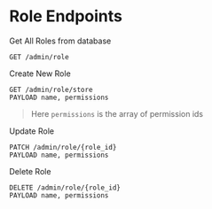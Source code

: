 # Role Endpoints

Get All Roles from database

```bash{1}
GET /admin/role
```

Create New Role

```bash{1,2}
GET /admin/role/store
PAYLOAD name, permissions
```

> Here `permissions` is the array of permission ids

Update Role

```bash{1,2}
PATCH /admin/role/{role_id}
PAYLOAD name, permissions
```

Delete Role

```bash{1,2}
DELETE /admin/role/{role_id}
PAYLOAD name, permissions
```
